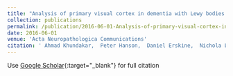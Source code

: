 ```yaml
---
title: "Analysis of primary visual cortex in dementia with Lewy bodies indicates GABAergic involvement associated with recurrent complex visual hallucinations"
collection: publications
permalink: /publication/2016-06-01-Analysis-of-primary-visual-cortex-in-dementia-with-Lewy-bodies-indicates-GABAergic-involvement-associated-with-recurrent-complex-visual-hallucinations
date: 2016-06-01
venue: 'Acta Neuropathologica Communications'
citation: ' Ahmad Khundakar,  Peter Hanson,  Daniel Erskine,  Nichola Lax,  Joseph Roscamp,  Evangelia Karyka,  Eliona Tsefou,  Preeti Singh,  Simon Cockell,  Andrew Gribben,  Lynne Ramsay,  Peter Blain,  Urs Mosimann,  Deborah Lett,  Matthias Elstner,  Douglass Turnbull,  Charles Xiang,  Michael Brownstein,  John O&apos;Brien,  John-Paul Taylor,  Johannes Attems,  Alan Thomas,  Ian McKeith,  Christopher Morris, &quot;Analysis of primary visual cortex in dementia with Lewy bodies indicates GABAergic involvement associated with recurrent complex visual hallucinations.&quot; Acta Neuropathologica Communications, 2016.'
---
```

Use [Google Scholar](https://scholar.google.com/scholar?q=Analysis+of+primary+visual+cortex+in+dementia+with+Lewy+bodies+indicates+GABAergic+involvement+associated+with+recurrent+complex+visual+hallucinations){:target="_blank"} for full citation